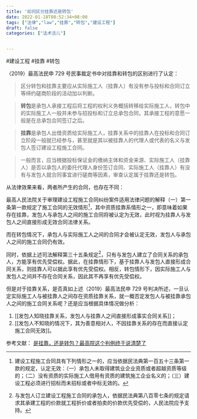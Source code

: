 ```yaml
---
title: '如何区分挂靠还是转包'
date: 2022-01-18T08:52:34+08:00
tags: ["法律","law","挂靠","转包","建设工程"]
draft: false
categories: ["法术活儿"]


---
```


#建设工程 #挂靠 #转包

（2019）最高法民申 729 号民事裁定书中对挂靠和转包的区别进行了认定：

>  区分转包和挂靠主要应从实际施工人（挂靠人）有没有参与投标和合同订立等缔约磋商阶段的活动加以判断。

> **转包**是承包人承接工程后将工程的权利义务概括转移给实际施工人，转包中的实际施工人一般并未参与招投标和订立总承包合同，其承接工程的意愿一般是在总承包合同签订之后。

> **挂靠**是承包人出借资质给实际施工人，挂靠关系中的挂靠人在投标和合同订立阶段一般就已经参与，甚至就是其以被挂靠人的代理人或代表的名义与发包人签订建设工程施工合同。

> 一般而言，应当根据投标保证金的缴纳主体和资金来源、实际施工人（挂靠人）是否以承包人的委托代理人身份签订合同、实际施工人（挂靠人）有没有与发包人就合同事宜进行磋商等因素，审查认定属于挂靠还是转包。

从法律效果来看，两者所产生的合同，也存在不同：

最高人民法院关于审理建设工程施工合同纠纷案件适用法律问题的解释（一）第一条第一款规定了施工合同的无效情形[^1]，其中资质挂靠系情形之一，即意味着如果存在挂靠，发包人与承包人之间的施工合同将被认定为无效，此时视为挂靠人与发包人之间直接形成无效合同法律关系。

而在转包情况下，承包人与实际施工人之间的合同才会被认定无效，发包人与承包人之间的施工合同仍有效。

同时，依据上述司法解释第三十五条规定[^2]，只有与发包人建立了合同关系的承包人，方能享有优先受偿权。据此，在挂靠情形下，基于挂靠人与发包人直接形成合同关系，则挂靠人可以据此享有优先受偿权。相反，转包情形下，因实际施工人与发包人之间并不存在合同关系，因此其不再享有优先受偿权。

但是对于挂靠关系，是否真如上述（2019）最高法民申 729 号判决所述，一旦认定实际施工人与被挂靠人之间存在资质挂靠关系，就一概否定发包人与被挂靠承包人之间的施工合同关系呢？还是应当根据具体情况做分析：
1. [[发包人知晓挂靠关系，发包人与挂靠人之间直接形成事实合同关系]]；
2. [[发包人不知晓的情况下，其为善意相对人，不因挂靠关系的存在而直接认定施工合同无效]]。


参考文献： [是挂靠，还是转包？最高院这个判例终于说清楚了](https://mp.weixin.qq.com/s/qdnLr8PpAg42CKYhXb51Vw)

[^1]: 建设工程施工合同具有下列情形之一的，应当依据民法典第一百五十三条第一款的规定，认定无效：（一）承包人未取得建筑业企业资质或者超越资质等级的；（二）没有资质的实际施工人借用有资质的建筑施工企业名义的；（三）建设工程必须进行招标而未招标或者中标无效的。

[^2]: 与发包人订立建设工程施工合同的承包人，依据民法典第八百零七条的规定请求其承建工程的价款就工程折价或者拍卖的价款优先受偿的，人民法院应予支持。